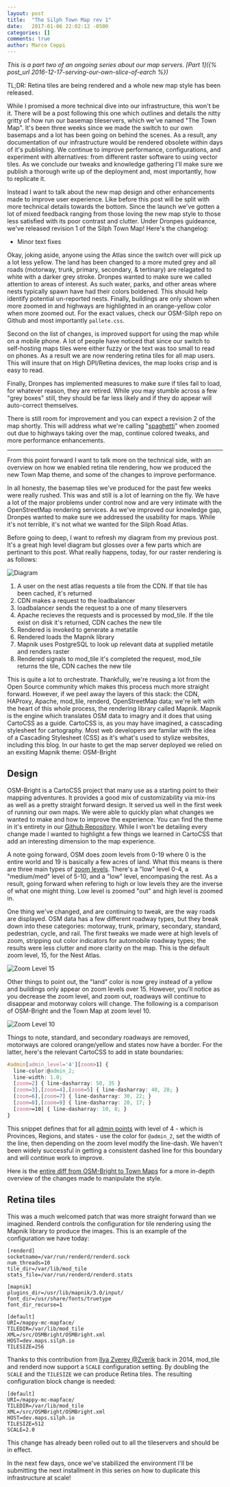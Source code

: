 ```yaml
---
layout: post
title:  "The Silph Town Map rev 1"
date:   2017-01-06 22:02:12 -0500
categories: []
comments: true
author: Marco Ceppi
---
```


*This is a part two of an ongoing series about our map servers. [Part 1]({% post_url 2016-12-17-serving-our-own-slice-of-earch %})*

TL;DR: Retina tiles are being rendered and a whole new map style has been released.

While I promised a more technical dive into our infrastructure, this won't be it. There will be a post following this one which outlines and details the nitty gritty of how run our basemap tileservers, which we've named "The Town Map". It's been three weeks since we made the switch to our own basemaps and a lot has been going on behind the scenes. As a result, any documentation of our infrastructure would be rendered obsolete within days of it's publishing. We continue to improve performance, configurations, and experiment with alternatives: from different raster software to using vector tiles. As we conclude our tweaks and knowledge gathering I'll make sure we publish a thorough write up of the deployment and, most importantly, how to replicate it.

Instead I want to talk about the new map design and other enhancements made to improve user experience. Like before this post will be split with more technical details towards the bottom. Since the launch we've gotten a lot of mixed feedback ranging from those loving the new map style to those less satisfied with its poor contrast and clutter. Under Dronpes guideance, we've released revision 1 of the Silph Town Map! Here's the changelog:

* Minor text fixes

Okay, joking aside, anyone using the Atlas since the switch over will pick up a lot less yellow. The land has been changed to a more muted grey and all roads (motorway, trunk, primary, secondary, & tertinary) are relagated to white with a darker grey stroke. Dronpes wanted to make sure we called attention to areas of interest. As such water, parks, and other areas where nests typically spawn have had their colors boldened. This should help identify potential un-reported nests. Finally, buildings are only shown when more zoomed in and highways are highlighted in an orange-yellow color when more zoomed out. For the exact values, check our OSM-Silph repo on Github and most importantly `pallete.css`.

Second on the list of changes, is improved support for using the map while on a mobile phone. A lot of people have noticed that since our switch to self-hosting maps tiles were either fuzzy or the text was too small to read on phones. As a result we are now rendering retina tiles for all map users. This will insure that on High DPI/Retina devices, the map looks crisp and is easy to read.

Finally, Dronpes has implemented measures to make sure if tiles fail to load, for whatever reason, they are retired. While you may stumble across a few "grey boxes" still, they should be far less likely and if they do appear will auto-correct themselves.

There is still room for improvement and you can expect a revision 2 of the map shortly. This will address what we're calling "[spaghetti](http://i.imgur.com/JDEiwrM.jpg)" when zoomed out due to highways taking over the map, continue colored tweaks, and more performance enhancements.

***

From this point forward I want to talk more on the technical side, with an overview on how we enabled retina tile rendering, how we produced the new Town Map theme, and some of the changes to improve performance.

In all honesty, the basemap tiles we've produced for the past few weeks were really rushed. This was and still is a lot of learning on the fly. We have a lot of the major problems under control now and are very intimate with the OpenStreetMap rendering services. As we've improved our knowledge gap, Dronpes wanted to make sure we addressed the usability for maps. While it's not terrible, it's not what we wanted for the Silph Road Atlas.

Before going to deep, I want to refresh my diagram from my previous post. It's a great high level diagram but glosses over a few parts which are pertinant to this post. What really happens, today, for our raster rendering is as follows:

![Diagram](http://i.imgur.com/9ATAnAh.png)

1. A user on the nest atlas requests a tile from the CDN. If that tile has been cached, it's returned
2. CDN makes a request to the loadbalancer
3. loadbalancer sends the request to a one of many tileservers
4. Apache recieves the requests and is processed by mod_tile. If the tile exist on disk it's returned, CDN caches the new tile
5. Rendered is invoked to generate a metatile
6. Rendered loads the Mapnik library
7. Mapnik uses PostgreSQL to look up relevant data at supplied metatile and renders raster
8. Rendered signals to mod_tile it's completed the request, mod_tile returns the tile, CDN caches the new tile

This is quite a lot to orchestrate. Thankfully, we're reusing a lot from the Open Source community which makes this process much more straight forward. However, if we peel away the layers of this stack: the CDN, HAProxy, Apache, mod_tile, renderd, OpenStreetMap data; we're left with the heart of this whole process, the rendering library called Mapnik. Mapnik is the engine which translates OSM data to imagry and it does that using CartoCSS as a guide. CartoCSS is, as you may have imagined, a casscading stylesheet for cartography. Most web developers are familar with the idea of a Cascading Stylesheet (CSS) as it's what's used to stylize websites, including this blog. In our haste to get the map server deployed we relied on an exsiting Mapnik theme: OSM-Bright

## Design

OSM-Bright is a CartoCSS project that many use as a starting point to their mapping adventures. It provides a good mix of customizability via <abbrev>mix-ins</abbrev> as well as a pretty straight forward design. It served us well in the first week of running our own maps. We were able to quickly plan what changes we wanted to make and how to improve the experience. You can find the theme in it's entirety in our [Github Repository](https://github.com/silph-io/osm-silph). While I won't be detailing every change made I wanted to highlight a few things we learned in CartoCSS that add an interesting dimension to the map experience.

A note going forward, OSM does zoom levels from 0-19 where 0 is the entire world and 19 is basically a few acres of land. What this means is there are three main types of [zoom levels](http://wiki.openstreetmap.org/wiki/Zoom_levels). There's a "low" level 0-4, a "medium/med" level of 5-10, and a "low" level, encompasing the rest. As a result, going forward when refering to high or low levels they are the inverse of what one might thing. Low level is zoomed "out" and high level is zoomed in.

One thing we've changed, and are continuing to tweak, are the way roads are displayed. OSM data has a few different roadway types, but they break down into these categories: motorway, trunk, primary, secondary, standard, pedestrian, cycle, and rail. The first tweaks we made were at high levels of zoom, stripping out color indicators for automobile roadway types; the results were less clutter and more clarity on the map. This is the default zoom level, 15, for the Nest Atlas.

![Zoom Level 15](http://i.imgur.com/MOuh4ci.gif)

Other things to point out, the "land" color is now grey instead of a yellow and buildings only appear on zoom levels over 15. However, you'll notice as you decrease the zoom level, and zoom out, roadways will continue to disappear and motorway colors will change. The following is a comparison of OSM-Bright and the Town Map at zoom level 10.

![Zoom Level 10](http://i.imgur.com/rWWk43x.gif)

Things to note, standard, and secondary roadways are removed, motorways are colored orange/yellow and states now have a border. For the latter, here's the relevant CartoCSS to add in state boundaries:

```css
#admin[admin_level='4'][zoom>1] {
  line-color:@admin_2;
  line-width: 1.0;
  [zoom=2] { line-dasharray: 50, 35 }
  [zoom=3],[zoom=4],[zoom=5] { line-dasharray: 40, 28; }
  [zoom=6],[zoom=7] { line-dasharray: 30, 22; }
  [zoom=8],[zoom=9] { line-dasharray: 20, 17; }
  [zoom>=10] { line-dasharray: 10, 8; }
}
```

This snippet defines that for all [admin points](http://wiki.openstreetmap.org/wiki/Tag:boundary%3Dadministrative#admin_level) with level of 4 - which is Provinces, Regions, and states - use the color for `@admin_2`, set the width of the line, then depending on the zoom level modify the line-dash. We haven't been widely successful in getting a consistent dashed line for this boundary and will continue work to improve.

Here is the [entire diff from OSM-Bright to Town Maps](https://github.com/silph-io/osm-silph/compare/9ae7de89eb90b79dd8c1261b94e0522a13a48ec...silph-io:c5ccb7b2c077dce9a0aa5dfb27b29f0a3836ee10#files_bucket) for a more in-depth overview of the changes made to manipulate the style.

## Retina tiles

This was a much welcomed patch that was more straight forward than we imagined. Renderd controls the configuration for tile rendering using the Mapnik library to produce the images. This is an example of the configuration we have today:

```
[renderd]
socketname=/var/run/renderd/renderd.sock
num_threads=10
tile_dir=/var/lib/mod_tile
stats_file=/var/run/renderd/renderd.stats

[mapnik]
plugins_dir=/usr/lib/mapnik/3.0/input/
font_dir=/usr/share/fonts/truetype
font_dir_recurse=1

[default]
URI=/mappy-mc-mapface/
TILEDIR=/var/lib/mod_tile
XML=/src/OSMBright/OSMBright.xml
HOST=dev.maps.silph.io
TILESIZE=256
```

Thanks to this contribution from [Ilya Zverev @Zverik](https://lists.openstreetmap.org/pipermail/tile-serving/2014-July/001144.html) back in 2014, mod_tile and renderd now support a `SCALE` configuration setting. By doubling the `SCALE` and the `TILESIZE` we can produce Retina tiles. The resulting configuration block change is needed:

```
[default]
URI=/mappy-mc-mapface/
TILEDIR=/var/lib/mod_tile
XML=/src/OSMBright/OSMBright.xml
HOST=dev.maps.silph.io
TILESIZE=512
SCALE=2.0
```

This change has already been rolled out to all the tileservers and should be in effect.

In the next few days, once we've stabilized the environment I'll be submitting the next installment in this series on how to duplicate this infrastructure at scale!
